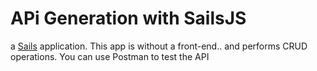 # APi Generation with SailsJS

a [Sails](http://sailsjs.org) application. This app is without a front-end.. and performs CRUD operations. You can use Postman to test the API
